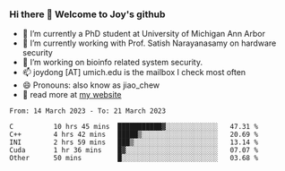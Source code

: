### Hi there 👋 Welcome to Joy's github

- 🔭 I’m currently a PhD student at University of Michigan Ann Arbor
- 🌱 I’m currently working with Prof. Satish Narayanasamy on hardware security
- 👯 I’m working on bioinfo related system security. 
- 📫 joydong [AT] umich.edu is the mailbox I check most often
- 😄 Pronouns: also know as jiao_chew
- 💬 read more at [my website](https://joydddd.github.io/)
<!--START_SECTION:waka-->

```text
From: 14 March 2023 - To: 21 March 2023

C          10 hrs 45 mins  ███████████▓░░░░░░░░░░░░░   47.31 %
C++        4 hrs 42 mins   █████▒░░░░░░░░░░░░░░░░░░░   20.69 %
INI        2 hrs 59 mins   ███▒░░░░░░░░░░░░░░░░░░░░░   13.14 %
Cuda       1 hr 36 mins    █▓░░░░░░░░░░░░░░░░░░░░░░░   07.07 %
Other      50 mins         █░░░░░░░░░░░░░░░░░░░░░░░░   03.68 %
```

<!--END_SECTION:waka-->
